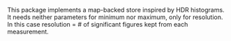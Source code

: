 This package implements a map-backed store inspired by HDR histograms. It needs neither parameters for minimum nor maximum, only for resolution.
In this case resolution = # of significant figures kept from each measurement.
